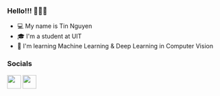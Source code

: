 ### Hello!!! 👋👋👋
* 💻 My name is Tin Nguyen
* 🎓 I'm a student at UIT
* 🧠 I'm learning Machine Learning & Deep Learning in Computer Vision

### Socials
<p align="left"> <a href="https://www.facebook.com/profile.php?id=100005947339054" target="_blank" rel="noreferrer"><img src="https://raw.githubusercontent.com/danielcranney/readme-generator/main/public/icons/socials/facebook.svg" width="32" height="32" /></a> <a href="https://www.github.com/nguyenthanhtin2810" target="_blank" rel="noreferrer"><img src="https://raw.githubusercontent.com/danielcranney/readme-generator/main/public/icons/socials/github.svg" width="32" height="32" /></a></p>
